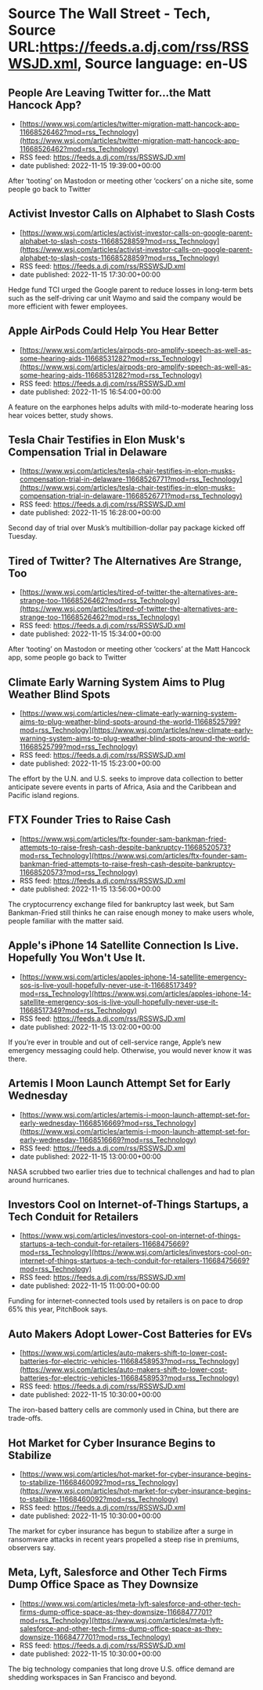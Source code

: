 # Source The Wall Street - Tech, Source URL:https://feeds.a.dj.com/rss/RSSWSJD.xml, Source language: en-US

## People Are Leaving Twitter for...the Matt Hancock App?
 - [https://www.wsj.com/articles/twitter-migration-matt-hancock-app-11668526462?mod=rss_Technology](https://www.wsj.com/articles/twitter-migration-matt-hancock-app-11668526462?mod=rss_Technology)
 - RSS feed: https://feeds.a.dj.com/rss/RSSWSJD.xml
 - date published: 2022-11-15 19:39:00+00:00

After ‘tooting’ on Mastodon or meeting other ‘cockers’ on a niche site, some people go back to Twitter

## Activist Investor Calls on Alphabet to Slash Costs
 - [https://www.wsj.com/articles/activist-investor-calls-on-google-parent-alphabet-to-slash-costs-11668528859?mod=rss_Technology](https://www.wsj.com/articles/activist-investor-calls-on-google-parent-alphabet-to-slash-costs-11668528859?mod=rss_Technology)
 - RSS feed: https://feeds.a.dj.com/rss/RSSWSJD.xml
 - date published: 2022-11-15 17:30:00+00:00

Hedge fund TCI urged the Google parent to reduce losses in long-term bets such as the self-driving car unit Waymo and said the company would be more efficient with fewer employees.

## Apple AirPods Could Help You Hear Better
 - [https://www.wsj.com/articles/airpods-pro-amplify-speech-as-well-as-some-hearing-aids-11668531282?mod=rss_Technology](https://www.wsj.com/articles/airpods-pro-amplify-speech-as-well-as-some-hearing-aids-11668531282?mod=rss_Technology)
 - RSS feed: https://feeds.a.dj.com/rss/RSSWSJD.xml
 - date published: 2022-11-15 16:54:00+00:00

A feature on the earphones helps adults with mild-to-moderate hearing loss hear voices better, study shows.

## Tesla Chair Testifies in Elon Musk's Compensation Trial in Delaware
 - [https://www.wsj.com/articles/tesla-chair-testifies-in-elon-musks-compensation-trial-in-delaware-11668526771?mod=rss_Technology](https://www.wsj.com/articles/tesla-chair-testifies-in-elon-musks-compensation-trial-in-delaware-11668526771?mod=rss_Technology)
 - RSS feed: https://feeds.a.dj.com/rss/RSSWSJD.xml
 - date published: 2022-11-15 16:28:00+00:00

Second day of trial over Musk’s multibillion-dollar pay package kicked off Tuesday.

## Tired of Twitter? The Alternatives Are Strange, Too
 - [https://www.wsj.com/articles/tired-of-twitter-the-alternatives-are-strange-too-11668526462?mod=rss_Technology](https://www.wsj.com/articles/tired-of-twitter-the-alternatives-are-strange-too-11668526462?mod=rss_Technology)
 - RSS feed: https://feeds.a.dj.com/rss/RSSWSJD.xml
 - date published: 2022-11-15 15:34:00+00:00

After ‘tooting’ on Mastodon or meeting other ‘cockers’ at the Matt Hancock app, some people go back to Twitter

## Climate Early Warning System Aims to Plug Weather Blind Spots
 - [https://www.wsj.com/articles/new-climate-early-warning-system-aims-to-plug-weather-blind-spots-around-the-world-11668525799?mod=rss_Technology](https://www.wsj.com/articles/new-climate-early-warning-system-aims-to-plug-weather-blind-spots-around-the-world-11668525799?mod=rss_Technology)
 - RSS feed: https://feeds.a.dj.com/rss/RSSWSJD.xml
 - date published: 2022-11-15 15:23:00+00:00

The effort by the U.N. and U.S. seeks to improve data collection to better anticipate severe events in parts of Africa, Asia and the Caribbean and Pacific island regions.

## FTX Founder Tries to Raise Cash
 - [https://www.wsj.com/articles/ftx-founder-sam-bankman-fried-attempts-to-raise-fresh-cash-despite-bankruptcy-11668520573?mod=rss_Technology](https://www.wsj.com/articles/ftx-founder-sam-bankman-fried-attempts-to-raise-fresh-cash-despite-bankruptcy-11668520573?mod=rss_Technology)
 - RSS feed: https://feeds.a.dj.com/rss/RSSWSJD.xml
 - date published: 2022-11-15 13:56:00+00:00

The cryptocurrency exchange filed for bankruptcy last week, but Sam Bankman-Fried still thinks he can raise enough money to make users whole, people familiar with the matter said.

## Apple's iPhone 14 Satellite Connection Is Live. Hopefully You Won't Use It.
 - [https://www.wsj.com/articles/apples-iphone-14-satellite-emergency-sos-is-live-youll-hopefully-never-use-it-11668517349?mod=rss_Technology](https://www.wsj.com/articles/apples-iphone-14-satellite-emergency-sos-is-live-youll-hopefully-never-use-it-11668517349?mod=rss_Technology)
 - RSS feed: https://feeds.a.dj.com/rss/RSSWSJD.xml
 - date published: 2022-11-15 13:02:00+00:00

If you’re ever in trouble and out of cell-service range, Apple’s new emergency messaging could help. Otherwise, you would never know it was there.

## Artemis I Moon Launch Attempt Set for Early Wednesday
 - [https://www.wsj.com/articles/artemis-i-moon-launch-attempt-set-for-early-wednesday-11668516669?mod=rss_Technology](https://www.wsj.com/articles/artemis-i-moon-launch-attempt-set-for-early-wednesday-11668516669?mod=rss_Technology)
 - RSS feed: https://feeds.a.dj.com/rss/RSSWSJD.xml
 - date published: 2022-11-15 13:00:00+00:00

NASA scrubbed two earlier tries due to technical challenges and had to plan around hurricanes.

## Investors Cool on Internet-of-Things Startups, a Tech Conduit for Retailers
 - [https://www.wsj.com/articles/investors-cool-on-internet-of-things-startups-a-tech-conduit-for-retailers-11668475669?mod=rss_Technology](https://www.wsj.com/articles/investors-cool-on-internet-of-things-startups-a-tech-conduit-for-retailers-11668475669?mod=rss_Technology)
 - RSS feed: https://feeds.a.dj.com/rss/RSSWSJD.xml
 - date published: 2022-11-15 11:00:00+00:00

Funding for internet-connected tools used by retailers is on pace to drop 65% this year, PitchBook says.

## Auto Makers Adopt Lower-Cost Batteries for EVs
 - [https://www.wsj.com/articles/auto-makers-shift-to-lower-cost-batteries-for-electric-vehicles-11668458953?mod=rss_Technology](https://www.wsj.com/articles/auto-makers-shift-to-lower-cost-batteries-for-electric-vehicles-11668458953?mod=rss_Technology)
 - RSS feed: https://feeds.a.dj.com/rss/RSSWSJD.xml
 - date published: 2022-11-15 10:30:00+00:00

The iron-based battery cells are commonly used in China, but there are trade-offs.

## Hot Market for Cyber Insurance Begins to Stabilize
 - [https://www.wsj.com/articles/hot-market-for-cyber-insurance-begins-to-stabilize-11668460092?mod=rss_Technology](https://www.wsj.com/articles/hot-market-for-cyber-insurance-begins-to-stabilize-11668460092?mod=rss_Technology)
 - RSS feed: https://feeds.a.dj.com/rss/RSSWSJD.xml
 - date published: 2022-11-15 10:30:00+00:00

The market for cyber insurance has begun to stabilize after a surge in ransomware attacks in recent years propelled a steep rise in premiums, observers say.

## Meta, Lyft, Salesforce and Other Tech Firms Dump Office Space as They Downsize
 - [https://www.wsj.com/articles/meta-lyft-salesforce-and-other-tech-firms-dump-office-space-as-they-downsize-11668477701?mod=rss_Technology](https://www.wsj.com/articles/meta-lyft-salesforce-and-other-tech-firms-dump-office-space-as-they-downsize-11668477701?mod=rss_Technology)
 - RSS feed: https://feeds.a.dj.com/rss/RSSWSJD.xml
 - date published: 2022-11-15 10:30:00+00:00

The big technology companies that long drove U.S. office demand are shedding workspaces in San Francisco and beyond.
